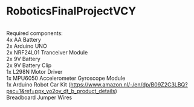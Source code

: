 # RoboticsFinalProjectVCY <br>
<pre>
</pre>
Required components:<br>
  4x AA Battery<br>
  2x Arduino UNO<br>
  2x NRF24L01 Tranceiver Module<br>
  2x 9V Battery<br>
  2x 9V Battery Clip<br>
  1x L298N Motor Driver<br>
  1x MPU6050 Accelerometer Gyroscope Module<br>
  1x Arduino Robot Car Kit (https://www.amazon.nl/-/en/dp/B09Z2C3LBQ?psc=1&ref=ppx_yo2ov_dt_b_product_details)<br>
  Breadboard Jumper Wires<br>
  
